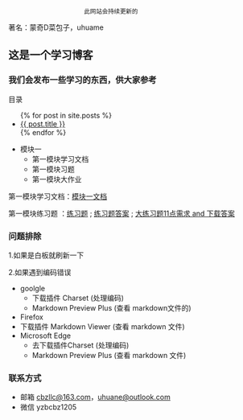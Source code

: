                         此网站会持续更新的
                                       
   著名：蒙奇D菜包子，uhuame

## 这是一个学习博客

### 我们会发布一些学习的东西，供大家参考


目录


<ul>
  {% for post in site.posts %}
    <li>
      <a href="/study_python{{ post.url }}">{{ post.title }}</a>
    </li>
  {% endfor %}
</ul>




  - 模块一
     - 第一模块学习文档
     - 第一模块习题
     - 第一模块大作业

第一模块学习文档：<a href="https://mqdcbz.github.io/study_python/2022/01/31/笔记.html">模块一文档</a>
  
第一模块练习题 ：<a href="https://mqdcbz.github.io/study_python/2022/01/31/模块一练习题.html">练习题</a> ; <a href="https://mqdcbz.github.io/study_python/2022/01/31/模块一练习题答案.html">练习题答案</a> ; <a href="https://mqdcbz.github.io/study_python/2022/01/31/11点需求.html">大练习题11点需求 and 下载答案</a>




### 问题排除

  1.如果是白板就刷新一下


  2.如果遇到编码错误 

  - goolgle 
    - 下载插件 Charset (处理编码) 
    - Markdown Preview Plus  (查看 markdown文件的)
  - Firefox 
  - 下载插件 Markdown Viewer  (查看 markdown 文件)
  - Microsoft Edge
    - 去下载插件Charset (处理编码) 
    - Markdown Preview Plus   (查看 markdown 文件)


### 联系方式

 - 邮箱 cbzllc@163.com，uhuane@outlook.com
 - 微信 yzbcbz1205


